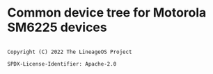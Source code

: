 # Common device tree for Motorola SM6225 devices


```

Copyright (C) 2022 The LineageOS Project

SPDX-License-Identifier: Apache-2.0

```

